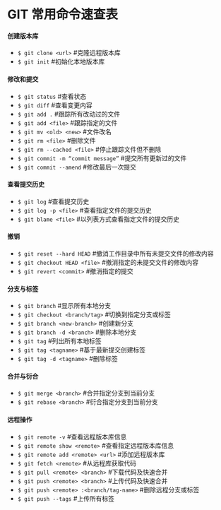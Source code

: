 # GIT 常用命令速查表

#### 创建版本库

- `$ git clone <url>` #克隆远程版本库
- `$ git init` #初始化本地版本库

#### 修改和提交

- `$ git status` #查看状态
- `$ git diff` #查看变更内容
- `$ git add .` #跟踪所有改动过的文件
- `$ git add <file>` #跟踪指定的文件
- `$ git mv <old> <new>` #文件改名
- `$ git rm <file>` #删除文件
- `$ git rm --cached <file>` #停止跟踪文件但不删除
- `$ git commit -m “commit message”` #提交所有更新过的文件
- `$ git commit --amend` #修改最后一次提交

#### 查看提交历史

- `$ git log` #查看提交历史
- `$ git log -p <file>` #查看指定文件的提交历史
- `$ git blame <file>` #以列表方式查看指定文件的提交历史

#### 撤销

- `$ git reset --hard HEAD` #撤消工作目录中所有未提交文件的修改内容
- `$ git checkout HEAD <file>` #撤消指定的未提交文件的修改内容
- `$ git revert <commit>` #撤消指定的提交

#### 分支与标签

- `$ git branch` #显示所有本地分支
- `$ git checkout <branch/tag>` #切换到指定分支或标签
- `$ git branch <new-branch>` #创建新分支
- `$ git branch -d <branch>` #删除本地分支
- `$ git tag` #列出所有本地标签
- `$ git tag <tagname>` #基于最新提交创建标签
- `$ git tag -d <tagname>` #删除标签

#### 合并与衍合

- `$ git merge <branch>` #合并指定分支到当前分支
- `$ git rebase <branch>` #衍合指定分支到当前分支

#### 远程操作

- `$ git remote -v` #查看远程版本库信息
- `$ git remote show <remote>` #查看指定远程版本库信息
- `$ git remote add <remote> <url>` #添加远程版本库
- `$ git fetch <remote>` #从远程库获取代码
- `$ git pull <remote> <branch>` #下载代码及快速合并
- `$ git push <remote> <branch>` #上传代码及快速合并
- `$ git push <remote> :<branch/tag-name>` #删除远程分支或标签
- `$ git push --tags` #上传所有标签